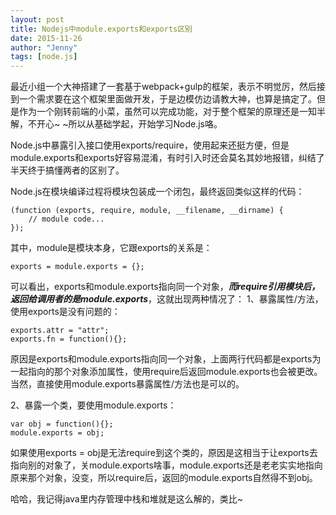 ```yaml
---
layout: post
title: Nodejs中module.exports和exports区别
date: 2015-11-26
author: "Jenny"
tags: [node.js]
---
```

最近小组一个大神搭建了一套基于webpack+gulp的框架，表示不明觉厉，然后接到一个需求要在这个框架里面做开发，于是边模仿边请教大神，也算是搞定了。但是作为一个刚转前端的小菜，虽然可以完成功能，对于整个框架的原理还是一知半解，不开心~ ~所以从基础学起，开始学习Node.js咯。

Node.js中暴露引入接口使用exports/require，使用起来还挺方便，但是module.exports和exports好容易混淆，有时引入时还会莫名其妙地报错，纠结了半天终于搞懂两者的区别了。

Node.js在模块编译过程将模块包装成一个闭包，最终返回类似这样的代码：

    (function (exports, require, module, __filename, __dirname) {
        // module code...
    });

其中，module是模块本身，它跟exports的关系是：

    exports = module.exports = {};

可以看出，exports和module.exports指向同一个对象，***而require引用模块后，返回给调用者的是module.exports***，这就出现两种情况了：
1、暴露属性/方法，使用exports是没有问题的：

    exports.attr = "attr";
    exports.fn = function(){};

原因是exports和module.exports指向同一个对象，上面两行代码都是exports为一起指向的那个对象添加属性，使用require后返回module.exports也会被更改。当然，直接使用module.exports暴露属性/方法也是可以的。

2、暴露一个类，要使用module.exports：

    var obj = function(){};
    module.exports = obj;

如果使用exports = obj是无法require到这个类的，原因是这相当于让exports去指向别的对象了，关module.exports啥事，module.exports还是老老实实地指向原来那个对象，没变，所以require后，返回的module.exports自然得不到obj。

哈哈，我记得java里内存管理中栈和堆就是这么解的，类比~
